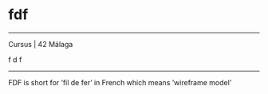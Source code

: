 # fdf

_____________________________________
 Cursus | 42 Málaga
 
   f   d   f
_____________________________________

FDF is short for ’fil de fer’ in French which means ’wireframe model’
